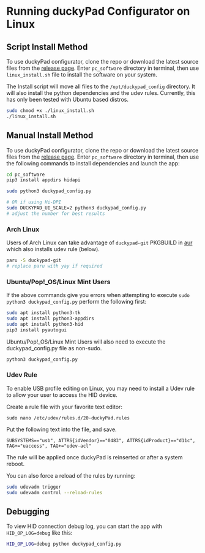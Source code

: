 # Running duckyPad Configurator on Linux

## Script Install Method
To use duckyPad configurator, clone the repo or download the latest source files from the [release page](https://github.com/dekuNukem/duckyPad/releases/latest). Enter `pc_software` directory in terminal, then use `linux_install.sh` file to install the software on your system.

The Install script will move all files to the `/opt/duckypad_config` directory. It will also install the python dependencies and the udev rules. Currently, this has only been tested with Ubuntu based distros.

```bash
sudo chmod +x ./linux_install.sh
./linux_install.sh
```

## Manual Install Method

To use duckyPad configurator, clone the repo or download the latest source files from the [release page](https://github.com/dekuNukem/duckyPad/releases/latest). Enter `pc_software` directory in terminal, then use the following commands to install dependencies and launch the app:

```bash
cd pc_software
pip3 install appdirs hidapi

sudo python3 duckypad_config.py

# OR if using Hi-DPI
sudo DUCKYPAD_UI_SCALE=2 python3 duckypad_config.py
# adjust the number for best results
```

### Arch Linux

Users of Arch Linux can take advantage of `duckypad-git` PKGBUILD in [aur](https://aur.archlinux.org/packages/duckypad-git) which also installs udev rule (below).

```bash
paru -S duckypad-git
# replace paru with yay if required
```

### Ubuntu/Pop!_OS/Linux Mint Users

If the above commands give you errors when attempting to execute `sudo python3 duckypad_config.py` perform the following first:

```bash
sudo apt install python3-tk
sudo apt install python3-appdirs
sudo apt install python3-hid
pip3 install pyautogui
```

Ubuntu/Pop!_OS/Linux Mint Users will also need to execute the duckypad_config.py file as non-sudo.

```bash
python3 duckypad_config.py
```

### Udev Rule

To enable USB profile editing on Linux, you may need to install a Udev rule to allow your user to access the HID device.

Create a rule file with your favorite text editor:

`sudo nano /etc/udev/rules.d/20-duckyPad.rules`

Put the following text into the file, and save.

```
SUBSYSTEMS=="usb", ATTRS{idVendor}=="0483", ATTRS{idProduct}=="d11c", TAG+="uaccess", TAG+="udev-acl"
```

The rule will be applied once duckyPad is reinserted or after a system reboot.

You can also force a reload of the rules by running:

```bash
sudo udevadm trigger
sudo udevadm control --reload-rules
```

## Debugging

To view HID connection debug log, you can start the app with `HID_OP_LOG=debug` like this:

```bash
HID_OP_LOG=debug python duckypad_config.py
```
